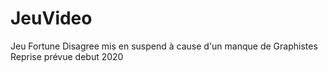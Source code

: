 # JeuVideo

Jeu Fortune Disagree mis en suspend à cause d'un manque de Graphistes
Reprise prévue debut 2020

